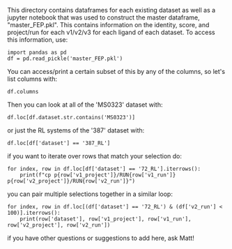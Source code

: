 This directory contains dataframes for each existing dataset as well as a jupyter notebook that was used to construct the master dataframe,
"master_FEP.pkl". This contains information on the identity, score, and project/run for each v1/v2/v3 for each ligand of each dataset.
To access this information, use:

```
import pandas as pd
df = pd.read_pickle('master_FEP.pkl')
```

You can access/print a certain subset of this by any of the columns, so let's list columns with:
```
df.columns
```

Then you can look at all of the 'MS0323' dataset with:
```
df.loc[df.dataset.str.contains('MS0323')]
```

or just the RL systems of the '387' dataset with:
```
df.loc[df['dataset'] == '387_RL']
```

if you want to iterate over rows that match your selection do:
```
for index, row in df.loc[df['dataset'] == '72_RL'].iterrows():
    print(f"cp p{row['v1_project']}/RUN{row['v1_run']} p{row['v2_project']}/RUN{row['v2_run']}")
```

you can pair multiple selections together in a similar loop:

```
for index, row in df.loc[(df['dataset'] == '72_RL') & (df['v2_run'] < 100)].iterrows():
    print(row['dataset'], row['v1_project'], row['v1_run'], row['v2_project'], row['v2_run'])
```

if you have other questions or suggestions to add here, ask Matt!
